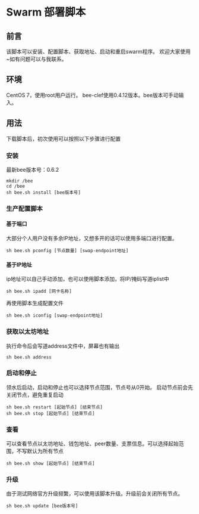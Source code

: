 # Swarm 部署脚本
## 前言
该脚本可以安装、配置脚本、获取地址、启动和重启swarm程序。
欢迎大家使用~如有问题可以与我联系。

## 环境
CentOS 7，使用root用户运行。
bee-clef使用0.4.12版本。bee版本可手动输入。

## 用法
下载脚本后，初次使用可以按照以下步骤进行配置

### 安装
最新bee版本号：0.6.2
```shell
mkdir /bee
cd /bee
sh bee.sh install [bee版本号]
```

### 生产配置脚本
#### 基于端口
大部分个人用户没有多余IP地址，又想多开的话可以使用多端口进行配置。
```shell
sh bee.sh pconfig [节点数量] [swap-endpoint地址]
```

#### 基于IP地址
ip地址可以自己手动添加，也可以使用脚本添加，将IP/掩码写道iplist中
```shell
sh bee.sh ipadd [网卡名称]
```
再使用脚本生成配置文件
```shell
sh bee.sh iconfig [swap-endpoint地址]
```

### 获取以太坊地址
执行命令后会写道address文件中，屏幕也有输出
```shell
sh bee.sh address
```

### 启动和停止
领水后启动，启动和停止也可以选择节点范围，节点号从0开始。
启动节点前会先关闭节点，避免重复启动
```shell
sh bee.sh restart [起始节点] [结束节点]
sh bee.sh stop [起始节点] [结束节点]
```

### 查看
可以查看节点以太坊地址、钱包地址、peer数量、支票信息。可以选择起始范围，不写默认为所有节点
```shell
sh bee.sh show [起始节点] [结束节点]
```

### 升级
由于测试网络官方升级频繁，可以使用该脚本升级。升级前会关闭所有节点。
```shell
sh bee.sh update [bee版本号]
```